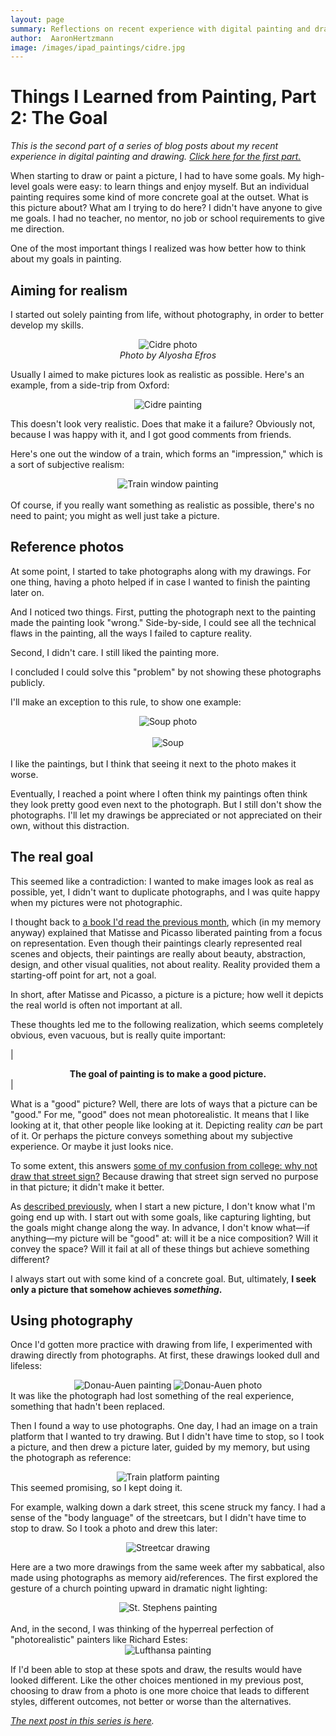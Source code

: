 ```yaml
---
layout: page
summary: Reflections on recent experience with digital painting and drawing
author:  AaronHertzmann
image: /images/ipad_paintings/cidre.jpg
---
```


# Things I Learned from Painting, Part 2: The Goal

*This is the second part of a series of blog posts about my recent experience in digital painting and drawing. [Click here for the first part.](/2020/10/05/art-is-a-process.html)*

When starting to draw or paint a picture, I had to have some goals. My high-level goals were easy: to learn things and enjoy myself. But an individual painting requires some kind of more concrete goal at the outset.  What is this picture about? What am I trying to do here?  I didn't have anyone to give me goals. I had no teacher, no mentor, no job or school requirements to give me direction. 

One of the most important things I realized was how better how to think about my goals in painting.


Aiming for realism
----

I started out solely painting from life, without photography, in order to better develop my skills.
<center>
<figure>
<img src="../../../images/ipad_paintings/cidre_photo.jpg" alt="Cidre photo">
<figcaption align="center"><I>Photo by Alyosha Efros</I></figcaption>
</figure>
</center>

Usually I aimed to make pictures look as realistic as possible. 
Here's an example, from a side-trip from Oxford:
<center>
<img src="../../../images/ipad_paintings/cidre.jpg" alt="Cidre painting">
</center>

This doesn't look very realistic. Does that make it a failure?   Obviously not, because I was happy with it, and I got good comments from friends.  

Here's one out the window of a train, which forms an "impression," which is a sort of subjective realism:
<center>
<img src="../../../images/ipad_paintings/eurostar.jpg" alt="Train window painting">
</center>
<br>
Of course, if you really want something as realistic as possible, there's no need to paint; you might as well just take a picture.

Reference photos
---

At some point, I started to take photographs along with my drawings. For one thing, having a photo helped if in case I wanted to finish the painting later on. 

And I noticed two things. First, putting the photograph next to the painting made the painting look "wrong."  Side-by-side, I could see all the technical flaws in the painting, all the ways I failed to capture reality.

Second, I didn't care. I still liked the painting more.

I concluded I could solve this "problem" by not showing these photographs publicly.

I'll make an exception to this rule, to show one example:
<center>
<img src="../../../images/ipad_paintings/soup_photo.jpg" alt="Soup photo">
</center>
<br>
<center>
	<img src="../../../images/ipad_paintings/soup.jpg" alt="Soup">
</center>
<br>
I like the paintings, but I think that seeing it next to the photo makes it worse.

Eventually, I reached a point where I often think my paintings often think they look pretty good even next to the photograph. But I still don't show the photographs. I'll let my drawings be appreciated or not appreciated on their own, without this distraction.


The real goal
---

This seemed like a contradiction: I wanted to make images look as real as possible, yet, I didn't want to duplicate photographs, and I was quite happy when my pictures were not photographic.

I thought back to 
[a book I'd read the previous month](https://www.amazon.com/This-Modern-Art-Matthew-Collings/dp/1841881007), which (in my memory anyway) explained that Matisse and Picasso liberated painting from a focus on representation. Even though their paintings clearly represented real scenes and objects, their paintings are really about beauty, abstraction, design, and other visual qualities, not about reality. Reality provided them a starting-off point for art, not a goal.

In short, after Matisse and Picasso, a picture is a picture; how well it depicts the real world is often not important at all.  

These  thoughts led me to the following realization, which seems completely obvious, even vacuous, but is really quite important: 

| **<center>The goal of painting is to make a good picture.</center>** |

What is a "good" picture? Well, there are lots of ways that a picture can be "good." For me, "good" does not mean photorealistic. It means that I like looking at it, that other people like looking at it. Depicting reality *can* be part of it. Or perhaps the picture conveys something about my subjective experience. Or maybe it just looks nice.

To some extent, this answers [some of my confusion from college: why not draw that street sign?](/2020/09/15/painting-in-karies.html) Because drawing that street sign served no purpose in that picture; it didn't make it better.

As [described previously](/2020/10/05/art-is-a-process.html), when I start a new picture, I don't know what I'm going end up with. I start out with some goals, like capturing lighting, but the goals might change along the way. In advance, I don't know what—if anything—my picture will be "good" at: will it be a nice composition? Will it convey the space? Will it fail at all of these things but achieve something different? 

I always start out with some kind of a concrete goal. But, ultimately, **I seek only a picture that somehow achieves *something*.**


Using photography
---

Once I'd gotten more practice with drawing from life, I experimented with drawing directly from photographs. At first, these drawings looked dull and lifeless:
<center>
<img src="../../../images/ipad_paintings/donau_auen_photo.jpg" alt="Donau-Auen painting">
<img src="../../../images/ipad_paintings/donau_auen_tree.jpg" alt="Donau-Auen photo">
</center>
It was like the photograph had lost something of the real experience, something that hadn't been replaced.

Then I found a way to use photographs. One day, I had an image on a train platform that I wanted to try drawing. But I didn't have time to stop, so I took a picture, and then drew a picture later, guided by my memory, but using the photograph as reference: 
<center>
<img src="../../../images/ipad_paintings/gare_montparnasse.jpg" alt="Train platform painting">
</center>
This seemed promising, so I kept doing it.

For example, walking down a dark street, this scene struck my fancy. I had a sense of the "body language" of the streetcars, but I didn't have time to stop to draw. So I took a photo and drew this later:
<center>
<img src="../../../images/ipad_paintings/streetcars.jpg" alt="Streetcar drawing">
</center>

Here are a two more drawings from the same week after my sabbatical, also made using photographs as memory aid/references.  The first explored the gesture of a church pointing upward in dramatic night lighting:
<center>
<img src="../../../images/ipad_paintings/st_stephens.jpg" alt="St. Stephens painting">
</center>
<br>
And, in the second, I was thinking of the hyperreal perfection of "photorealistic" painters like Richard Estes:
<center>
<img src="../../../images/ipad_paintings/lufthansa.jpg" alt="Lufthansa painting">
</center>

If I'd been able to stop at these spots and draw, the results would have looked different. Like the other choices mentioned in my previous post, choosing to draw from a photo is one more choice that leads to different styles, different outcomes, not better or worse than the alternatives.

*[The next post in this series is here](/2020/10/23/planning-and-strategy.html).*

